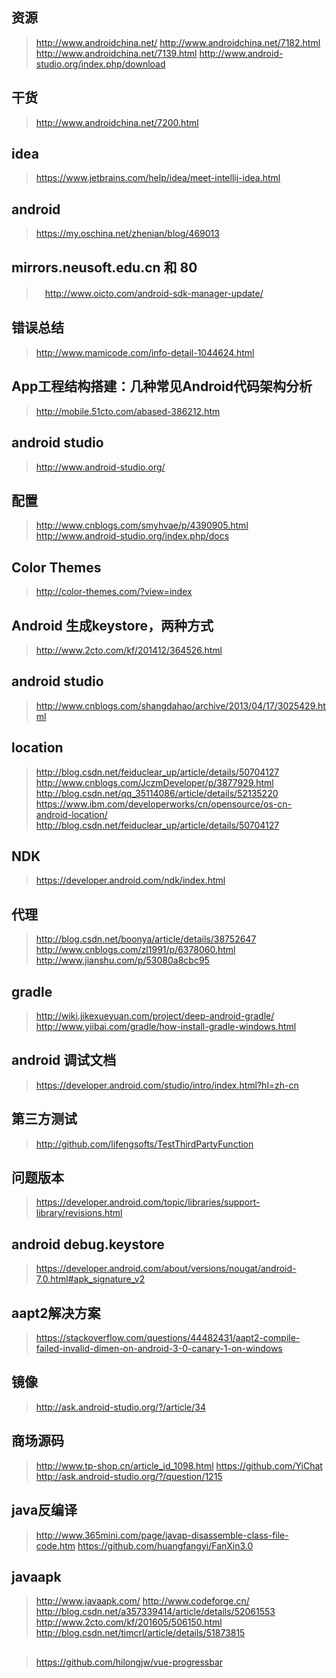 ## 资源
> http://www.androidchina.net/
> http://www.androidchina.net/7182.html
> http://www.androidchina.net/7139.html
> http://www.android-studio.org/index.php/download
## 干货
> http://www.androidchina.net/7200.html
## idea
> https://www.jetbrains.com/help/idea/meet-intellij-idea.html
## android 
> https://my.oschina.net/zhenian/blog/469013
## mirrors.neusoft.edu.cn 和 80
>　http://www.oicto.com/android-sdk-manager-update/
## 错误总结
> http://www.mamicode.com/info-detail-1044624.html
## App工程结构搭建：几种常见Android代码架构分析
> http://mobile.51cto.com/abased-386212.htm
## android studio
> http://www.android-studio.org/
## 配置
> http://www.cnblogs.com/smyhvae/p/4390905.html
> http://www.android-studio.org/index.php/docs
## Color Themes
> http://color-themes.com/?view=index
## Android 生成keystore，两种方式
> http://www.2cto.com/kf/201412/364526.html
## android studio
> http://www.cnblogs.com/shangdahao/archive/2013/04/17/3025429.html
## location
> http://blog.csdn.net/feiduclear_up/article/details/50704127
> http://www.cnblogs.com/JczmDeveloper/p/3877929.html
> http://blog.csdn.net/qq_35114086/article/details/52135220
> https://www.ibm.com/developerworks/cn/opensource/os-cn-android-location/
> http://blog.csdn.net/feiduclear_up/article/details/50704127
## NDK
> https://developer.android.com/ndk/index.html
## 代理
> http://blog.csdn.net/boonya/article/details/38752647
> http://www.cnblogs.com/zl1991/p/6378060.html
> http://www.jianshu.com/p/53080a8cbc95
## gradle
> http://wiki.jikexueyuan.com/project/deep-android-gradle/
> http://www.yiibai.com/gradle/how-install-gradle-windows.html
## android 调试文档
> https://developer.android.com/studio/intro/index.html?hl=zh-cn
## 第三方测试
> http://github.com/lifengsofts/TestThirdPartyFunction
## 问题版本
> https://developer.android.com/topic/libraries/support-library/revisions.html
## android debug.keystore
> https://developer.android.com/about/versions/nougat/android-7.0.html#apk_signature_v2
## aapt2解决方案
> https://stackoverflow.com/questions/44482431/aapt2-compile-failed-invalid-dimen-on-android-3-0-canary-1-on-windows
## 镜像
> http://ask.android-studio.org/?/article/34
## 商场源码
> http://www.tp-shop.cn/article_id_1098.html
> https://github.com/YiChat
> http://ask.android-studio.org/?/question/1215
## java反编译
> http://www.365mini.com/page/javap-disassemble-class-file-code.htm
> https://github.com/huangfangyi/FanXin3.0
## javaapk
> http://www.javaapk.com/
> http://www.codeforge.cn/
> http://blog.csdn.net/a357339414/article/details/52061553
> http://www.2cto.com/kf/201605/506150.html
> http://blog.csdn.net/timcrl/article/details/51873815
##
> https://github.com/hilongjw/vue-progressbar
